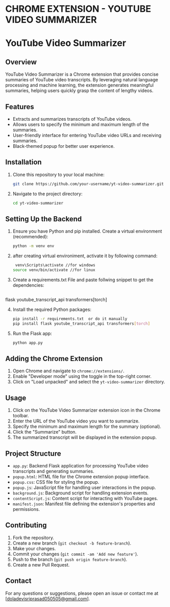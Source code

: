 # CHROME EXTENSION - YOUTUBE VIDEO SUMMARIZER
# YouTube Video Summarizer

## Overview

YouTube Video Summarizer is a Chrome extension that provides concise summaries of YouTube video transcripts. By leveraging natural language processing and machine learning, the extension generates meaningful summaries, helping users quickly grasp the content of lengthy videos.

## Features

- Extracts and summarizes transcripts of YouTube videos.
- Allows users to specify the minimum and maximum length of the summaries.
- User-friendly interface for entering YouTube video URLs and receiving summaries.
- Black-themed popup for better user experience.

## Installation

1. Clone this repository to your local machine:
    ```sh
    git clone https://github.com/your-username/yt-video-summarizer.git
    ```
2. Navigate to the project directory:
    ```sh
    cd yt-video-summarizer
    ```

## Setting Up the Backend

1. Ensure you have Python and pip installed. Create a virtual environment (recommended):
    ```sh
    python -m venv env
    ```
1. after creating virtual environiment, activate it by following command:
    ```sh
     venv\Scripts\activate //for windows
    source venv/bin/activate //for linux
    ```


2. Create a requirements.txt File and paste follwing snippet to get the dependencies:
    ```sh
flask
youtube_transcript_api
transformers[torch]

4. Install the required Python packages:
    ```sh
    pip install -r requirements.txt  or do it manually
    pip install flask youtube_transcript_api transformers[torch]

    ``` 
5. Run the Flask app:
    ```sh
    python app.py
    ```

## Adding the Chrome Extension

1. Open Chrome and navigate to `chrome://extensions/`.
2. Enable "Developer mode" using the toggle in the top-right corner.
3. Click on "Load unpacked" and select the `yt-video-summarizer` directory.

## Usage

1. Click on the YouTube Video Summarizer extension icon in the Chrome toolbar.
2. Enter the URL of the YouTube video you want to summarize.
3. Specify the minimum and maximum length for the summary (optional).
4. Click the "Summarize" button.
5. The summarized transcript will be displayed in the extension popup.

## Project Structure

- `app.py`: Backend Flask application for processing YouTube video transcripts and generating summaries.
- `popup.html`: HTML file for the Chrome extension popup interface.
- `popup.css`: CSS file for styling the popup.
- `popup.js`: JavaScript file for handling user interactions in the popup.
- `background.js`: Background script for handling extension events.
- `contentScript.js`: Content script for interacting with YouTube pages.
- `manifest.json`: Manifest file defining the extension's properties and permissions.

## Contributing

1. Fork the repository.
2. Create a new branch (`git checkout -b feature-branch`).
3. Make your changes.
4. Commit your changes (`git commit -am 'Add new feature'`).
5. Push to the branch (`git push origin feature-branch`).
6. Create a new Pull Request.

## Contact

For any questions or suggestions, please open an issue or contact me at [doladevisriprasad050505@gmail.com].

